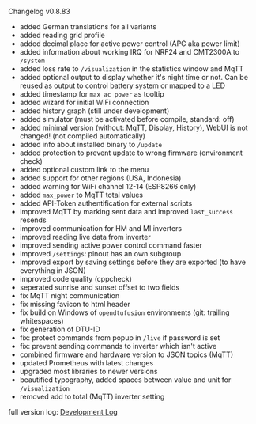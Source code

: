 Changelog v0.8.83

* added German translations for all variants
* added reading grid profile
* added decimal place for active power control (APC aka power limit)
* added information about working IRQ for NRF24 and CMT2300A to `/system`
* added loss rate to `/visualization` in the statistics window and MqTT
* added optional output to display whether it's night time or not. Can be reused as output to control battery system or mapped to a LED
* added timestamp for `max ac power` as tooltip
* added wizard for initial WiFi connection
* added history graph (still under development)
* added simulator (must be activated before compile, standard: off)
* added minimal version (without: MqTT, Display, History), WebUI is not changed! (not compiled automatically)
* added info about installed binary to `/update`
* added protection to prevent update to wrong firmware (environment check)
* added optional custom link to the menu
* added support for other regions (USA, Indonesia)
* added warning for WiFi channel 12-14 (ESP8266 only)
* added `max_power` to MqTT total values
* added API-Token authentification for external scripts
* improved MqTT by marking sent data and improved `last_success` resends
* improved communication for HM and MI inverters
* improved reading live data from inverter
* improved sending active power control command faster
* improved `/settings`: pinout has an own subgroup
* improved export by saving settings before they are exported (to have everything in JSON)
* improved code quality (cppcheck)
* seperated sunrise and sunset offset to two fields
* fix MqTT night communication
* fix missing favicon to html header
* fix build on Windows of `opendtufusion` environments (git: trailing whitespaces)
* fix generation of DTU-ID
* fix: protect commands from popup in `/live` if password is set
* fix: prevent sending commands to inverter which isn't active
* combined firmware and hardware version to JSON topics (MqTT)
* updated Prometheus with latest changes
* upgraded most libraries to newer versions
* beautified typography, added spaces between value and unit for `/visualization`
* removed add to total (MqTT) inverter setting

full version log: [Development Log](https://github.com/lumapu/ahoy/blob/development03/src/CHANGES.md)
